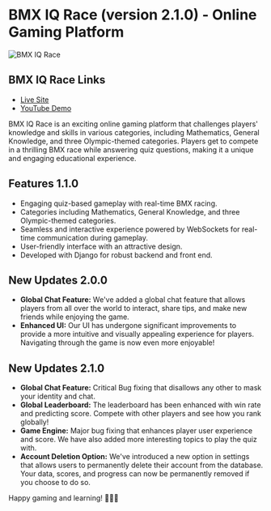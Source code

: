 # BMX IQ Race (version 2.1.0) - Online Gaming Platform

![BMX IQ Race](https://i.ibb.co/XjKBnKg/circle-logo-1.png)

## BMX IQ Race Links

- [Live Site](http://bmxrace.uk.to/)
- [YouTube Demo](https://youtu.be/0RVEKCt_jwU)

BMX IQ Race is an exciting online gaming platform that challenges players' knowledge and skills in various categories, including Mathematics, General Knowledge, and three Olympic-themed categories. Players get to compete in a thrilling BMX race while answering quiz questions, making it a unique and engaging educational experience.

## Features 1.1.0

- Engaging quiz-based gameplay with real-time BMX racing.
- Categories including Mathematics, General Knowledge, and three Olympic-themed categories.
- Seamless and interactive experience powered by WebSockets for real-time communication during gameplay.
- User-friendly interface with an attractive design.
- Developed with Django for robust backend and front end.

## New Updates 2.0.0

- **Global Chat Feature:** We've added a global chat feature that allows players from all over the world to interact, share tips, and make new friends while enjoying the game.
- **Enhanced UI:** Our UI has undergone significant improvements to provide a more intuitive and visually appealing experience for players. Navigating through the game is now even more enjoyable!

## New Updates 2.1.0

- **Global Chat Feature:** Critical Bug fixing that disallows any other to mask your identity and chat.
- **Global Leaderboard:** The leaderboard has been enhanced with win rate and predicting score. Compete with other players and see how you rank globally!
- **Game Engine:** Major bug fixing that enhances player user experience and score. We have also added more interesting topics to play the quiz with.
- **Account Deletion Option:** We've introduced a new option in settings that allows users to permanently delete their account from the database. Your data, scores, and progress can now be permanently removed if you choose to do so.

Happy gaming and learning! 🚀🚴‍♂️
